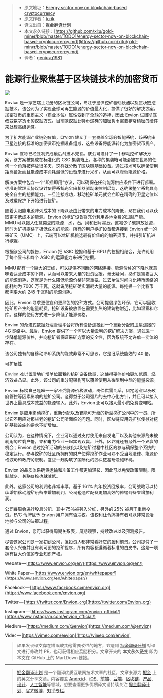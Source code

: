 > * 原文地址：[Energy sector now on blockchain-based cryptocurrency](https://medium.com/@dungvinh50956756/energy-sector-now-on-blockchain-based-cryptocurrency-b89b09c8117e)
> * 原文作者：[torik](https://medium.com/@dungvinh50956756?source=post_header_lockup)
> * 译文出自：[掘金翻译计划](https://github.com/xitu/gold-miner)
> * 本文永久链接：[https://github.com/xitu/gold-miner/blob/master/TODO1/energy-sector-now-on-blockchain-based-cryptocurrency.md](https://github.com/xitu/gold-miner/blob/master/TODO1/energy-sector-now-on-blockchain-based-cryptocurrency.md)
> * 译者：[geniusq1981](https://github.com/geniusq1981)

# 能源行业聚焦基于区块链技术的加密货币

![](https://cdn-images-1.medium.com/max/800/1*wprAtM-rk8-wdyeIuRufgg.jpeg)

Envion 是一家在瑞士注册的区块链公司，专注于提供挖矿基础设施以及区块链挖掘技术。该公司为了实现全球可再生能源的价值最大化，提供了很好的解决方案。加密货币的重商主义（商业本位）属性受到了全球的追捧，因此 Envion 试图彻底改变数字货币的挖掘方式。目前像挖掘比特币这样的加密货币需要非常精密的硬件来处理高级运算。

为了扩大能源产业链的价值，Envion 建立了一套覆盖全球的智能系统，该系统由卫星连接的标准的加密货币挖掘设备组成，这些设备将能源转化为加密货币资产。

Envion 宣称已经胜利完成最后的技术完善。该公司设计了一个移动挖矿解决方案，该方案被集成在标准化的 CSC 集装箱上。各种的集装箱可能会被在世界的任何一个角落被停放很多天，这样就分散了区块链基础设备。通过技术可以确保使用距离最近而且能源成本消耗最低的设备来进行采矿，从而可以降低能源价格。

解决方案中包含一个“即插即用”协议，可以确保在任何能源供应条件下进行部署。标准的管理员协议设计使得系统完全由机器驱动来控制启动，这确保整个系统具有完全自主的挖掘能力。一旦连接成功，移动挖矿单元就会立即在精确的卫星定位以及过载保护下开始进行挖矿。

随着太阳能电池阵列成本的下降以及由此带来的电力成本的降低，现在我们可以获取更多低成本的能源。Envion 的挖矿设备将充分利用各地免费的过剩产能。MMU 可以接入任意类型的能源，水，石，风和日月星辰。这减少了碳排放足迹，同时为矿机提供了极低成本的能源。所有的用户挖矿设备都连接到 Envion 统一的采矿云（UMC）上，云端可以给矿机挑选最有价值的的加密货币，并指引矿机进行挖掘。

根据该公司的报告，Envion 把 ASIC 挖掘和基于 GPU 的挖掘相结合，允许利用了每个显卡和每个 ASIC 的运算能力来进行挖掘。

MMU 配有一个巨大的天线，可以提供不间断的网络连接。能源价格的下降也就意味着运营成本的下降，从而可以带来大量的投资回报。毫无疑问，挖矿是需要巨大的能源消耗，这就是为什么降低能源价格非常重要。过去单位时间内比特币网络的能耗约为 7000 万千瓦，这就说明挖矿确实消耗大量的能源。每挖掘一个比特币都需要大约 245 千瓦时的能源消耗。

因此，Envion 寻求更便宜和更绿色的挖矿方式。公司提倡绿色环保，它可以回收挖矿所产生的能量耗费。挖矿设备被放置在需要加热的建筑物附近，比如温室和仓库。这样的使用方式进一步降低了能源价格。

Envion 的渐进式数据处理管理平台将所有设备连接到一个重新分配的卫星连接的 4G 网络中。最后，Envion 提供了一个可以大量盈利的挖矿解决方案，通过进一步降低能源价格，并向挖矿者保证采矿方案的安全性，因为系统不允许单一实体的存在。

该公司独有的自移动冷却系统的能效非常不可思议，它是旧系统能效的 40 倍。

可扩展性

Envion 难以置信地扩增单位面积的挖矿设备数量，这使得硬件价格更加低廉，经济效益凸显。此外，该公司的重分配架构可以覆盖使用从微型到中型的能量来源。

Envion 标榜自己是唯一一家不受能源价格波动，硬件供需关系，固定地点以及政府管控等因素影响的挖矿公司。这得益于公司强烈的去中心化方针，并且可以接入世界上最具成本效益的能源输入。此外，Envion 还可以接入最小的免费变电站。

Envion 是应用移动挖矿，重新分配以及智能可升级的新型挖矿公司中的一员，所以它不用应对那些老的挖矿公司所面临的问题。同时，区块链应用的扩张使得对挖矿基础设施的需求不断增加。

公司认为，在这种情况下，企业可以通过支付使用来自发电厂以及其他来源的未被利用的过剩产能，来和电力企业一起实现双赢。此外，区块链还有另外一个双赢的机会；Envion 通过挖矿活动的分散化以及挖矿过程中社区的参与确保整个系统的稳定运行。参与挖矿的社区所拥有的财产使得挖矿作业可以不受当地法律、能源价格波动和政府的限制。这些一起构筑了国际化的区块链基础设施环境。

Envion 的品质体系确保运输和准备工作都更加轻松，因此可以免受政策限制。限制越少，关联价格也就越低。

此外，这家公司的利润也非常丰厚。基于 161% 的年投资回报率，公司战略可以持续增加移动挖矿设备来增加利润。公司也通过配备更加高效的传输设备来增加利润。

公司每周会进行股息分配，其中 75％被列入分红，另外的 25% 被用于重新投资。EVC 令牌赋予 Envion 用户拥有否决权。该权利让令牌持有者可以非常灵活地参与公司的决策过程。

通过 Envion，您可以获得周期关系表，周期观察，持续改进以及预测报告。

尽管这家公司是一家初创公司，但投资人都非常看好它的盈利前景。公司提供了一套令人兴奋并且有利可图的挖矿程序，所有内容都遵循着标准的白皮书，这是一项拥有巨大价值的专业知识产权。

Website — [https://www.envion.org/en/](https://www.envion.org/en/)

White Paper — [https://www.envion.org/en/whitepaper/](https://www.envion.org/en/whitepaper/)

Facebook — [https://www.facebook.com/envion.org](https://www.facebook.com/envion.org)

Twitter — [https://twitter.com/Envion_org](https://twitter.com/Envion_org)

Instagram — [https://www.instagram.com/envion_official/](https://www.instagram.com/envion_official/)

Medium — [https://medium.com/@envion](https://medium.com/@envion)

Video — [https://vimeo.com/envion](https://vimeo.com/envion)

> 如果发现译文存在错误或其他需要改进的地方，欢迎到 [掘金翻译计划](https://github.com/xitu/gold-miner) 对译文进行修改并 PR，也可获得相应奖励积分。文章开头的 **本文永久链接** 即为本文在 GitHub 上的 MarkDown 链接。


---

> [掘金翻译计划](https://github.com/xitu/gold-miner) 是一个翻译优质互联网技术文章的社区，文章来源为 [掘金](https://juejin.im) 上的英文分享文章。内容覆盖 [Android](https://github.com/xitu/gold-miner#android)、[iOS](https://github.com/xitu/gold-miner#ios)、[前端](https://github.com/xitu/gold-miner#前端)、[后端](https://github.com/xitu/gold-miner#后端)、[区块链](https://github.com/xitu/gold-miner#区块链)、[产品](https://github.com/xitu/gold-miner#产品)、[设计](https://github.com/xitu/gold-miner#设计)、[人工智能](https://github.com/xitu/gold-miner#人工智能)等领域，想要查看更多优质译文请持续关注 [掘金翻译计划](https://github.com/xitu/gold-miner)、[官方微博](http://weibo.com/juejinfanyi)、[知乎专栏](https://zhuanlan.zhihu.com/juejinfanyi)。
